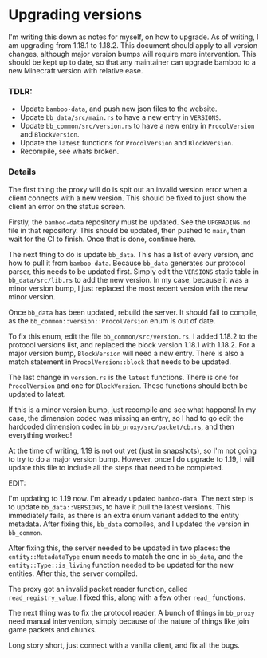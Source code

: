 # Upgrading versions

I'm writing this down as notes for myself, on how to upgrade. As of writing,
I am upgrading from 1.18.1 to 1.18.2. This document should apply to all version
changes, although major version bumps will require more intervention. This should
be kept up to date, so that any maintainer can upgrade bamboo to a new Minecraft
version with relative ease.

### TDLR:
- Update `bamboo-data`, and push new json files to the website.
- Update `bb_data/src/main.rs` to have a new entry in `VERSIONS`.
- Update `bb_common/src/version.rs` to have a new entry in `ProcolVersion` and `BlockVersion`.
- Update the `latest` functions for `ProcolVersion` and `BlockVersion`.
- Recompile, see whats broken.

### Details

The first thing the proxy will do is spit out an invalid version error when a client
connects with a new version. This should be fixed to just show the client an error
on the status screen.

Firstly, the `bamboo-data` repository must be updated. See the `UPGRADING.md` file in
that repository. This should be updated, then pushed to `main`, then wait for the CI
to finish. Once that is done, continue here.

The next thing to do is update `bb_data`. This has a list of every version, and how to
pull it from `bamboo-data`. Because `bb_data` generates our protocol parser, this needs
to be updated first. Simply edit the `VERSIONS` static table in `bb_data/src/lib.rs` to
add the new version. In my case, because it was a minor version bump, I just replaced the
most recent version with the new minor version.

Once `bb_data` has been updated, rebuild the server. It should fail to compile, as the
`bb_common::version::ProcolVersion` enum is out of date.

To fix this enum, edit the file `bb_common/src/version.rs`. I added 1.18.2 to the protocol
versions list, and replaced the block version 1.18.1 with 1.18.2. For a major version
bump, `BlockVersion` will need a new entry. There is also a match statement in
`ProcolVersion::block` that needs to be updated.

The last change in `version.rs` is the `latest` functions. There is one for `ProcolVersion`
and one for `BlockVersion`. These functions should both be updated to latest.

If this is a minor version bump, just recompile and see what happens! In my case, the
dimension codec was missing an entry, so I had to go edit the hardcoded dimension codec
in `bb_proxy/src/packet/cb.rs`, and then everything worked!

At the time of writing, 1.19 is not out yet (just in snapshots), so I'm not going to try
to do a major version bump. However, once I do upgrade to 1.19, I will update this file to
include all the steps that need to be completed.

EDIT:

I'm updating to 1.19 now. I'm already updated `bamboo-data`. The next step is to update
`bb_data::VERSIONS`, to have it pull the latest versions. This immediately fails, as there
is an extra enum variant added to the entity metadata. After fixing this, `bb_data` compiles,
and I updated the version in `bb_common`.

After fixing this, the server needed to be updated in two places: the `entity::MetadataType`
enum needs to match the one in `bb_data`, and the `entity::Type::is_living` function needed
to be updated for the new entities. After this, the server compiled.

The proxy got an invalid packet reader function, called `read_registry_value`. I fixed this,
along with a few other `read_` functions.

The next thing was to fix the protocol reader. A bunch of things in `bb_proxy` need manual
intervention, simply because of the nature of things like join game packets and chunks.

Long story short, just connect with a vanilla client, and fix all the bugs.
